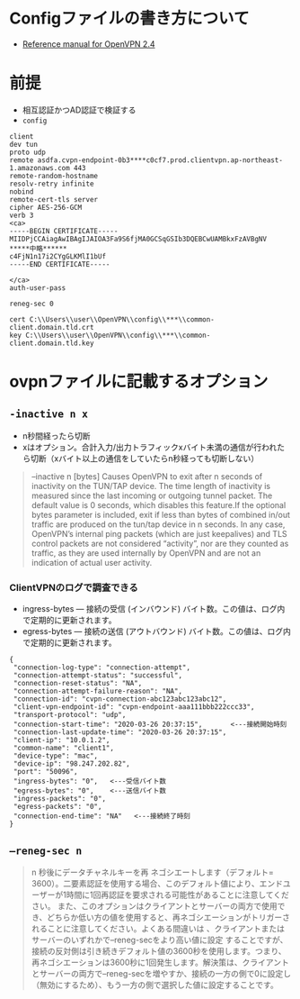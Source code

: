 # Configファイルの書き方について
- [Reference manual for OpenVPN 2.4](https://openvpn.net/community-resources/reference-manual-for-openvpn-2-4/)

# 前提
- 相互認証かつAD認証で検証する
- `config`
```
client
dev tun
proto udp
remote asdfa.cvpn-endpoint-0b3****c0cf7.prod.clientvpn.ap-northeast-1.amazonaws.com 443
remote-random-hostname
resolv-retry infinite
nobind
remote-cert-tls server
cipher AES-256-GCM
verb 3
<ca>
-----BEGIN CERTIFICATE-----
MIIDPjCCAiagAwIBAgIJAIOA3Fa9S6fjMA0GCSqGSIb3DQEBCwUAMBkxFzAVBgNV
*****中略******
c4FjN1n17i2CYgGLKMlI1bUf
-----END CERTIFICATE-----

</ca>
auth-user-pass

reneg-sec 0

cert C:\\Users\\user\\OpenVPN\\config\\***\\common-client.domain.tld.crt
key C:\\Users\\user\\OpenVPN\\config\\***\\common-client.domain.tld.key
```

# ovpnファイルに記載するオプション
## `-inactive n x`
- n秒間経ったら切断
- xはオプション。合計入力/出力トラフィックxバイト未満の通信が行われたら切断（xバイト以上の通信をしていたらn秒経っても切断しない）

> –inactive n [bytes]
> Causes OpenVPN to exit after n seconds of inactivity on the TUN/TAP device. The time length of inactivity is measured since the last incoming or outgoing tunnel packet. The default value is 0 seconds, which disables this feature.If the optional bytes parameter is included, exit if less than bytes of combined in/out traffic are produced on the tun/tap device in n seconds.
> In any case, OpenVPN’s internal ping packets (which are just keepalives) and TLS control packets are not considered “activity”, nor are they counted as traffic, as they are used internally by OpenVPN and are not an indication of actual user activity.

### ClientVPNのログで調査できる
- ingress-bytes — 接続の受信 (インバウンド) バイト数。この値は、ログ内で定期的に更新されます。
- egress-bytes — 接続の送信 (アウトバウンド) バイト数。この値は、ログ内で定期的に更新されます。
```
{
 "connection-log-type": "connection-attempt",
 "connection-attempt-status": "successful",
 "connection-reset-status": "NA",
 "connection-attempt-failure-reason": "NA",
 "connection-id": "cvpn-connection-abc123abc123abc12",
 "client-vpn-endpoint-id": "cvpn-endpoint-aaa111bbb222ccc33",
 "transport-protocol": "udp",
 "connection-start-time": "2020-03-26 20:37:15",       <---接続開始時刻
 "connection-last-update-time": "2020-03-26 20:37:15",
 "client-ip": "10.0.1.2",
 "common-name": "client1",
 "device-type": "mac",
 "device-ip": "98.247.202.82",
 "port": "50096",
 "ingress-bytes": "0",   <---受信バイト数
 "egress-bytes": "0",    <---送信バイト数
 "ingress-packets": "0",
 "egress-packets": "0",
 "connection-end-time": "NA"   <---接続終了時刻
}
```
## `–reneg-sec n`
> n 秒後にデータチャネルキーを再 ネゴシエートします（デフォルト= 3600）。二要素認証を使用する場合、このデフォルト値により、エンドユーザーが1時間に1回再認証を要求される可能性があることに注意してください。
> また、このオプションはクライアントとサーバーの両方で使用でき、どちらか低い方の値を使用すると、再ネゴシエーションがトリガーされることに注意してください。よくある間違いは 、クライアントまたはサーバーのいずれかで–reneg-secをより高い値に設定 することですが、接続の反対側は引き続きデフォルト値の3600秒を使用します。つまり、再ネゴシエーションは3600秒に1回発生します。解決策は、クライアントとサーバーの両方で–reneg-secを増やすか、接続の一方の側で0に設定し（無効にするため）、もう一方の側で選択した値に設定することです。
